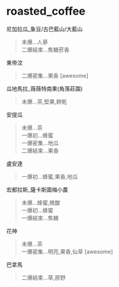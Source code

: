 # roasted_coffee

尼加拉瓜_象豆/古巴藍山/大藍山<br>
>未爆...人蔘<br>
>二爆結束...焦糖菸香

東帝汶
>二爆密集...果香 [awesome]

瓜地馬拉_薇薇特南果(角落莊園)
>未爆...茶,堅果,餅乾

安提瓜
>未爆...茶<br>
>一爆初...蜂蜜<br>
>一爆密集...地瓜<br>
>二爆結束...果香

盧安達
>一爆初...蜂蜜,果香,地瓜

宏都拉斯_薩卡斯圖梅小農
>未爆...蜂蜜,微酸<br>
>一爆初...蜂蜜<br>
>一爆結束...焦糖

花神
>未爆...茶<br>
>一爆密集...明亮,果香,仙草 [awesome]

巴拿馬
>二爆結束...草,原野


